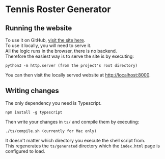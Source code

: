 # Tennis Roster Generator

## Running the website

To use it on GitHub, [visit the site here](https://valhook.github.io/tennis/).  
To use it locally, you will need to serve it.  
All the logic runs in the browser, there is no backend.  
Therefore the easiest way is to serve the site is by executing:
```
python3 -m http.server (from the project's root directory)
```
You can then visit the locally served website at [http://localhost:8000](http://localhost:8000).

## Writing changes

The only dependency you need is Typescript.
```
npm install -g typescript
```

Then write your changes in `ts/` and compile them by executing:
```
./ts/compile.sh (currently for Mac only)
```
It doesn't matter which directory you execute the shell script from.  
This regenerates the `ts/generated` directory which the `index.html` page is configured to load.
